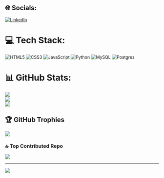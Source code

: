 
## 🌐 Socials:
[![LinkedIn](https://img.shields.io/badge/LinkedIn-%230077B5.svg?logo=linkedin&logoColor=white)](https://linkedin.com/in/kwa-guang-hao-98213y) 

# 💻 Tech Stack:
![HTML5](https://img.shields.io/badge/html5-%23E34F26.svg?style=for-the-badge&logo=html5&logoColor=white) ![CSS3](https://img.shields.io/badge/css3-%231572B6.svg?style=for-the-badge&logo=css3&logoColor=white) ![JavaScript](https://img.shields.io/badge/javascript-%23323330.svg?style=for-the-badge&logo=javascript&logoColor=%23F7DF1E) ![Python](https://img.shields.io/badge/python-3670A0?style=for-the-badge&logo=python&logoColor=ffdd54) ![MySQL](https://img.shields.io/badge/mysql-4479A1.svg?style=for-the-badge&logo=mysql&logoColor=white) ![Postgres](https://img.shields.io/badge/postgres-%23316192.svg?style=for-the-badge&logo=postgresql&logoColor=white)
# 📊 GitHub Stats:
![](https://github-readme-stats.vercel.app/api?username=guanghaokwa&theme=dark&hide_border=false&include_all_commits=true&count_private=false)<br/>
![](https://nirzak-streak-stats.vercel.app/?user=guanghaokwa&theme=dark&hide_border=false)<br/>
![](https://github-readme-stats.vercel.app/api/top-langs/?username=guanghaokwa&theme=dark&hide_border=false&include_all_commits=true&count_private=false&layout=compact)

## 🏆 GitHub Trophies
![](https://github-profile-trophy.vercel.app/?username=guanghaokwa&theme=radical&no-frame=false&no-bg=true&margin-w=4)

### 🔝 Top Contributed Repo
![](https://github-contributor-stats.vercel.app/api?username=guanghaokwa&limit=5&theme=radical&combine_all_yearly_contributions=true)

---
[![](https://visitcount.itsvg.in/api?id=guanghaokwa&icon=0&color=0)](https://visitcount.itsvg.in)

<!-- Proudly created with GPRM ( https://gprm.itsvg.in ) -->
